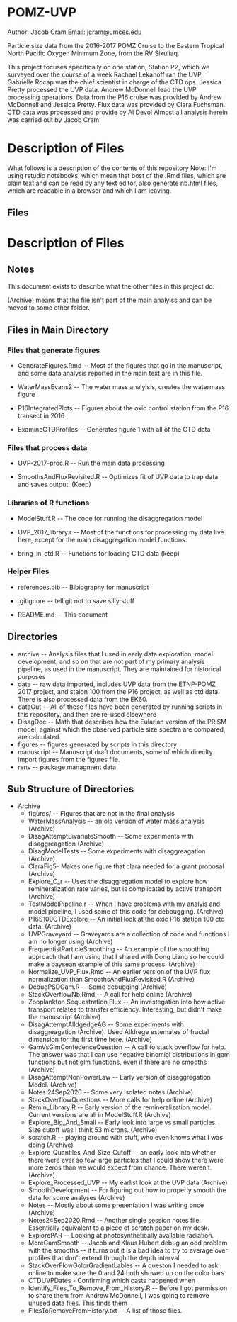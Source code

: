 # POMZ-UVP

Author: Jacob Cram
Email: jcram@umces.edu


Particle size data from the 2016-2017 POMZ Cruise to the Eastern Tropical North Pacific Oxygen Minimum Zone, from the RV Sikuliaq.

This project focuses specifically on one station, Station P2, which we surveyed over the course of a week Rachael Lekanoff ran the UVP, Gabrielle Rocap was the chief scientist in charge of the CTD ops. Jessica Pretty processed the UVP data. Andrew McDonnell lead the UVP processing operations. Data from the P16 cruise was provided by Andrew McDonnell and Jessica Pretty.
Flux data was provided by Clara Fuchsman.
CTD data was processed and provide by Al Devol
Almost all analysis herein was carried out by Jacob Cram


# Description of Files
What follows is a description of the contents of this repository
Note: I'm using rstudio notebooks, which mean that bost of the .Rmd files, which are plain text and can be read by any text editor, also generate nb.html files, which are readable in a browser and which I am leaving.

## Files

# Description of Files

## Notes
This document exists to describe what the other files in this project do.

(Archive) means that the file isn't part of the main analyiss and can be moved to some other folder.

## Files in Main Directory

### Files that generate figures

  * GenerateFigures.Rmd -- Most of the figures that go in the manuscript, and some data analysis reported in the main text are in this file.

  * WaterMassEvans2 -- The water mass analyisis, creates the watermass figure

  * P16IntegratedPlots -- Figures about the oxic control station from the P16 transect in 2016

  * ExamineCTDProfiles -- Generates figure 1 with all of the CTD data

### Files that process data

  * UVP-2017-proc.R -- Run the main data processing

  * SmoothsAndFluxRevisited.R -- Optimizes fit of UVP data to trap data and saves output. (Keep)

### Libraries of R functions

  * ModelStuff.R -- The code for running the disaggregation model

  * UVP_2017_library.r -- Most of the functions for processing my data live here, except for the main disaggregation model functions.

  * bring_in_ctd.R -- Functions for loading CTD data (keep)

### Helper Files

  * references.bib -- Bibiography for manuscript

  * .gitignore -- tell git not to save silly stuff

  * README.md -- This document


## Directories
  * archive -- Analysis files that I used in early data exploration, model development, and so on that are not part of my primary analysis pipeline, as used in the manuscript. They are maintained for historical purposes
  * data -- raw data imported, includes UVP data from the ETNP-POMZ 2017 project, and staion 100 from the P16 project, as well as ctd data. There is also processed data from the EK60.
  * dataOut -- All of these files have been generated by running scripts in this repository, and then are re-used elsewhere
  * DisagDoc -- Math that describes how the Eularian version of the PRiSM model, against which the observed particle size spectra are compared, are calculated.
  * figures -- figures generated by scripts in this directory
  * manuscript -- Manuscript draft documents, some of which direclty import figures from the figures file.
  * renv -- package managment data

## Sub Structure of Directories

  * Archive
    * figures/ -- Figures that are not in the final analysis
    * WaterMassAnalysis -- an old version of water mass analysis (Archive)
    * DisagAttemptBivariateSmooth -- Some experiments with disaggreagation (Archive)
    * DisagModelTests -- Some experiments with disaggreagation (Archive)
    * ClaraFig5- Makes one figure that clara needed for a grant proposal (Archive)
    * Explore_C_r -- Uses the disaggregation model to explore how remineralization rate varies, but is complicated by active transport (Archive)
    * TestModelPipeline.r -- When I have problems with my analyis and model pipeline, I used some of this code for debbugging. (Archive)
    * P16S100CTDExplore -- An initial look at the oxic P16 station 100 ctd data. (Archive)
    * UVPGraveyard -- Graveyards are a collection of code and functions I am no longer using (Archive)
    * FrequentistParticleSmoothing -- An example of the smoothing approach that I am using that I shared with Dong Liang so he could make a baysean example of this same process. (Archive)
    * Normalize_UVP_Flux.Rmd -- An earlier version of the UVP flux normalization than SmoothsAndFluxRevisited.R (Archive)
    * DebugPSDGam.R -- Some debugging (Archive)
    * StackOverflowNb.Rmd -- A call for help online (Archive)
    * Zooplankton Sequestration Flux -- An investegation into how active transport relates to transfer efficiency. Interesting, but didn't make the manuscript (Archive)
    * DisagAttemptAlldgedgeAG -- Some experiments with disaggreagation (Archive). Used Alldrege estemates of fractal dimension for the first time here. (Archive)
    * GamVsGlmConfedenceQuestion -- A call to stack overflow for help. The answer was that I can use negative binomial distributions in gam functions but not glm functions, even if there are no smooths (Archive)
    * DisagAttemptNonPowerLaw -- Early version of disaggregation Model. (Archive)
    * Notes 24Sep2020 -- Some very isolated notes (Archive)
    * StackOverflowQuestions -- More calls for help online (Archive)
    * Remin_Library.R -- Early version of the remineralization model. Current versions are all in ModelStuff.R (Archive)
    * Explore_Big_And_Small -- Early look into large vs small particles. Size cutoff was I think 53 microns. (Archive) 
    * scratch.R -- playing around with stuff, who even knows what I was doing (Archive)
    * Explore_Quantiles_And_Size_Cutoff -- an early look into whether there were ever so few large particles that I could show there were more zeros than we would expect from chance. There weren't. (Archive)
    * Explore_Processed_UVP -- My earlist look at the UVP data (Archive)
    * SmoothDevelopment -- For figuring out how to properly smooth the data for some analyses (Archive)
    * Notes -- Mostly about some presentation I was writing once (Archive)
    * Notes24Sep2020.Rmd -- Another single session notes file. Essentially equivalent to a piece of scratch paper on my desk.
    * ExplorePAR -- Looking at photosynthetically available radiation.
    * MoreGamSmooth -- Jacob and Klaus Hubert debug an odd problem with the smooths -- it turns out it is a bad idea to try to average over profiles that don't extend through the depth interval
    * StackOverFlowGolorGradientLables -- A queston I needed to ask online to make sure the 0 and 24 both showed up on the color bars
    * CTDUVPDates - Confirming which casts happened when
    * Identify_Files_To_Remove_From_History.R -- Before I got permission to share them from Andrew McDonnell, I was going to remove unused data files. This finds them
    * FilesToRemoveFromHistory.txt -- A list of those files.


